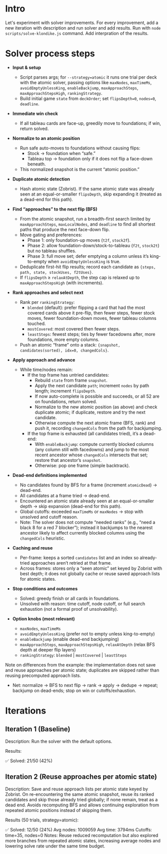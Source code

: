 # Intro

Let's experiment with solver improvements.
For every improvement, add a new iteration with description and run solver and add results.
Run with `node scripts/solve-klondike.js` command.
Add interpration of the results.

# Solver process steps

- **Input & setup**
  - Script parses args; for `--strategy=atomic` it runs one trial per deck with the atomic solver, passing options like `maxNodes`, `maxTimeMs`, `avoidEmptyUnlessKing`, `enableBackjump`, `maxApproachSteps`, `maxApproachStepsHigh`, `rankingStrategy`.
  - Build initial game `state` from `deckOrder`; set `flipsDepth=0`, `nodes=0`, `deadline`.

- **Immediate win check**
  - If all tableau cards are face-up, greedily move to foundations; if win, return solved.

- **Normalize to an atomic position**
  - Run safe auto-moves to foundations without causing flips:
    - Stock → foundation when “safe.”
    - Tableau top → foundation only if it does not flip a face-down beneath.
  - This normalized snapshot is the current “atomic position.”

- **Duplicate atomic detection**
  - Hash atomic state (Zobrist). If the same atomic state was already seen at an equal-or-smaller `flipsDepth`, skip expanding it (treated as a dead-end for this path).

- **Find “approaches” to the next flip (BFS)**
  - From the atomic snapshot, run a breadth-first search limited by `maxApproachSteps`, `maxLocalNodes`, and `deadline` to find all shortest paths that produce the next face-down flip.
  - Move gating and preferences:
    - Phase 1: only foundation-up moves (`t2f`, `stock2f`).
    - Phase 2: allow foundation-down/stock-to-tableau (`f2t`, `stock2t`) but no tableau shuffles.
    - Phase 3: full move set; defer emptying a column unless it’s king-to-empty when `avoidEmptyUnlessKing` is true.
  - Deduplicate first-hit flip results; record each candidate as `{steps, path, state, stockUses, f2tUses}`.
  - If `flipsDepth` ≥ `relaxAtDepth`, the step cap is relaxed up to `maxApproachStepsHigh` (with increments).

- **Rank approaches and select next**
  - Rank per `rankingStrategy`:
    - `blended` (default): prefer flipping a card that had the most covered cards above it pre-flip, then fewer steps, fewer stock moves, fewer foundation-down moves, fewer tableau columns touched.
    - `mostCovered`: most covered then fewer steps.
    - `leastSteps`: fewest steps; ties by fewer facedowns after, more foundations, more empty columns.
  - Push an atomic “frame” onto a stack: `{snapshot, candidates(sorted), idx=0, changedCols}`.

- **Apply approach and advance**
  - While time/nodes remain:
    - If the top frame has untried candidates:
      - Rebuild `state` from frame `snapshot`.
      - Apply the next candidate `path`; increment `nodes` by path length; increment `flipsDepth`.
      - If now auto-complete is possible and succeeds, or all 52 are on foundations, return solved.
      - Normalize to the new atomic position (as above) and check duplicate atomic; if duplicate, restore and try the next candidate.
      - Otherwise compute the next atomic frame (BFS, rank) and push it, recording `changedCols` from the path for backjumping.
    - If the top frame is exhausted (all candidates tried), it’s a dead-end:
      - With `enableBackjump`: compute currently blocked columns (any column still with facedowns) and jump to the most recent ancestor whose `changedCols` intersects that set; restore that ancestor’s `snapshot`.
      - Otherwise: pop one frame (simple backtrack).

- **Dead-end definitions implemented**
  - No candidates found by BFS for a frame (increment `atomicDead`) → dead-end.
  - All candidates at a frame tried → dead-end.
  - Encountered an atomic state already seen at an equal-or-smaller depth → skip expansion (dead-end for this path).
  - Global cutoffs: exceeded `maxTimeMs` or `maxNodes` → stop with unsolved and cutoff reason.
  - Note: The solver does not compute “needed ranks” (e.g., “need a black 8 for a red 7 blocker”); instead it backjumps to the nearest ancestor likely to affect currently blocked columns using the `changedCols` heuristic.

- **Caching and reuse**
  - Per-frame: keeps a sorted `candidates` list and an index so already-tried approaches aren’t retried at that frame.
  - Across frames: stores only a “seen atomic” set keyed by Zobrist with best depth; it does not globally cache or reuse saved approach lists for atomic states.

- **Stop conditions and outcomes**
  - Solved: greedy finish or all cards in foundations.
  - Unsolved with reason: time cutoff, node cutoff, or full search exhaustion (not a formal proof of unsolvability).

- **Option knobs (most relevant)**
  - `maxNodes`, `maxTimeMs`
  - `avoidEmptyUnlessKing` (prefer not to empty unless king-to-empty)
  - `enableBackjump` (enable dead-end backjumping)
  - `maxApproachSteps`, `maxApproachStepsHigh`, `relaxAtDepth` (relax BFS depth at deeper flip layers)
  - `rankingStrategy`: `blended` | `mostCovered` | `leastSteps`

Note on differences from the example: the implementation does not save and reuse approaches per atomic state; duplicates are skipped rather than reusing precomputed approach lists.

- Net: normalize → BFS to next flip → rank → apply → dedupe → repeat; backjump on dead-ends; stop on win or cutoffs/exhaustion.

# Iterations

## Iteration 1 (Baseline)

Description: Run the solver with the default options.

Results:

  ✅ Solved: 21/50 (42%)

## Iteration 2 (Reuse approaches per atomic state)

Description: Save and reuse approach lists per atomic state keyed by Zobrist. On re-encountering the same atomic snapshot, reuse its ranked candidates and skip those already tried globally; if none remain, treat as a dead end. Avoids recomputing BFS and allows continuing exploration from repeated atomic positions instead of skipping them.

Results (50 trials, strategy=atomic):

  ✅ Solved: 12/50 (24%)
  Avg nodes: 1009059
  Avg time: 3794ms
  Cutoffs: time=35, nodes=0
  Notes: Reuse reduced recomputation but also explored more branches from repeated atomic states, increasing average nodes and lowering solve rate under the same time budget.
